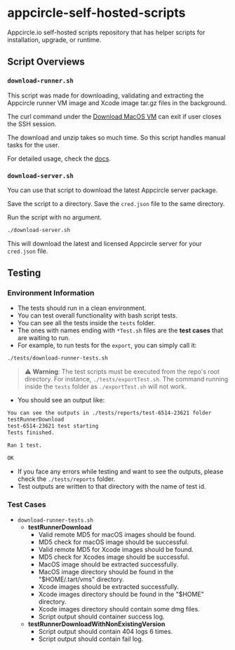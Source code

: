 # appcircle-self-hosted-scripts

Appcircle.io self-hosted scripts repository that has helper scripts for installation, upgrade, or runtime.

## Script Overviews

### `download-runner.sh`

This script was made for downloading, validating and extracting the Appcircle runner VM image and Xcode image tar.gz files in the background.

The curl command under the [Download MacOS VM](https://docs.appcircle.io/self-hosted-appcircle/self-hosted-runner/runner-vm-setup#download-macos-vm) can exit if user closes the SSH session.

The download and unzip takes so much time. So this script handles manual tasks for the user.

For detailed usage, check the [docs](https://docs.appcircle.io/self-hosted-appcircle/self-hosted-runner/runner-vm-setup#download-macos-vm).

### `download-server.sh`

You can use that script to download the latest Appcircle server package.

Save the script to a directory.
Save the `cred.json` file to the same directory.

Run the script with no argument.

```bash
./download-server.sh
```

This will download the latest and licensed Appcircle server for your `cred.json` file.

## Testing

### Environment Information

- The tests should run in a clean environment.
- You can test overall functionality with bash script tests.
- You can see all the tests inside the `tests` folder.
- The ones with names ending with `*Test.sh` files are the **test cases** that are waiting to run.
- For example, to run tests for the `export`, you can simply call it:

```bash
./tests/download-runner-tests.sh
```

> :warning: **Warning**: The test scripts must be executed from the repo's root directory. For instance, `./tests/exportTest.sh`. The command running inside the `tests` folder as `./exportTest.sh` will not work.

- You should see an output like:

```bash
You can see the outputs in ./tests/reports/test-6514-23621 folder
testRunnerDownload
test-6514-23621 test starting
Tests finished.

Ran 1 test.

OK
```

- If you face any errors while testing and want to see the outputs, please check the `./tests/reports` folder.
- Test outputs are written to that directory with the name of test id.

### Test Cases

- `download-runner-tests.sh`
  - **testRunnerDownload**
    -  Valid remote MD5 for macOS images should be found.
    -  MD5 check for macOS image should be successful.
    -  Valid remote MD5 for Xcode images should be found.
    -  MD5 check for Xcodes image should be successful.
    -  MacOS image should be extracted successfully.
    -  MacOS image directory should be found in the "$HOME/.tart/vms" directory.
    -  Xcode images should be extracted successfully.
    -  Xcode images directory should be found in the "$HOME" directory.
    -  Xcode images directory should contain some dmg files.
    -  Script output should container success log.
  -  **testRunnerDownloadWithNonExistingVersion**
     - Script output should contain 404 logs 6 times.
     - Script output should contain fail log.